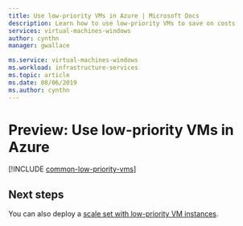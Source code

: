 ```yaml
---
title: Use low-priority VMs in Azure | Microsoft Docs
description: Learn how to use low-priority VMs to save on costs
services: virtual-machines-windows
author: cynthn
manager: gwallace

ms.service: virtual-machines-windows
ms.workload: infrastructure-services
ms.topic: article
ms.date: 08/06/2019
ms.author: cynthn
---
```



# Preview: Use low-priority VMs in Azure

[!INCLUDE [common-low-priority-vms](../../../includes/virtual-machines-common-low-priority-vms.md)]  





## Next steps
You can also deploy a [scale set with low-priority VM instances](../../virtual-machine-scale-sets/virtual-machine-scale-sets-use-low-priority.md).
